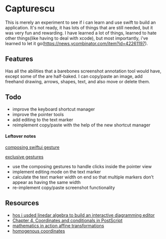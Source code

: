 # Capturescu

This is merely an experiment to see if i can learn and use swift to build an application. It's not ready, it has lots of things that are still needed, but it was very fun and rewarding.
I have learned a lot of things, learned to hate other things(like having to deal with xcode), but most importantly, i've learned to let it go(https://news.ycombinator.com/item?id=42261197).

## Features

Has all the abilities that a barebones screenshot annotation tool would have, except some of the are half-baked.
I can copy/paste an image, add freehand drawing, arrows, shapes, text, and also move or delete them.

## Todo

- improve the keyboard shortcut manager
- improve the pointer tools
- add editing to the text marker
- reimplement copy/paste with the help of the new shortcut manager

#### Leftover notes

[composing swiftui gesture](https://developer.apple.com/documentation/swiftui/composing-swiftui-gestures)

[exclusive gestures](https://developer.apple.com/documentation/swiftui/exclusivegesture)

- use the composing gestures to handle clicks inside the pointer view
- implement editing mode on the text marker
- calculate the text marker width on end so that multiple markers don’t appear as having the same width
- re-implement copy/paste screenshot functionality

## Resources

- [hos i usded linedar algebra to build an interactive diagramming editor](https://medium.com/@ivan.ishubin/how-i-used-linear-algebra-to-build-an-interactive-diagramming-editor-and-why-matrix-math-is-d5bd552f2e8d)
- [Chapter 4. Coordinates and conditionals in PostScript](https://personal.math.ubc.ca/~cass/graphics/text/old.pdf/last/ch4.pdf)
- [mathematics in action affine transformations](https://scientificgems.wordpress.com/2014/11/28/mathematics-in-action-affine-transformations-and-postscript/)
- [homogenous coordinates](https://www.tomdalling.com/blog/modern-opengl/explaining-homogenous-coordinates-and-projective-geometry/)

